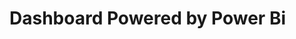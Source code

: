 <!DOCTYPE html>
<html lang="en">
  <head>
    <meta charset="UTF-8">
    <meta name="viewport" content="width=device-width, initial-scale=1.0">
    <meta http-equiv="X-UA-Compatible" content="ie=edge">
    <title>Dashboard</title>
    <link rel="stylesheet" href="style.css">
  </head>
  <body>
	<h1> Dashboard Powered by Power Bi </h1>
    <a href="https://user-images.githubusercontent.com/56026296/229609893-b7b1f261-5941-45af-8322-1ccb2535d36b.png"></a>
  </body>
</html>
